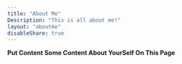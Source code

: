 ```yaml
---
title: "About Me"
Description: "This is all about me!"
layout: "aboutme"
disableShare: true
---
```


**Put Content Some Content About YourSelf On This Page**